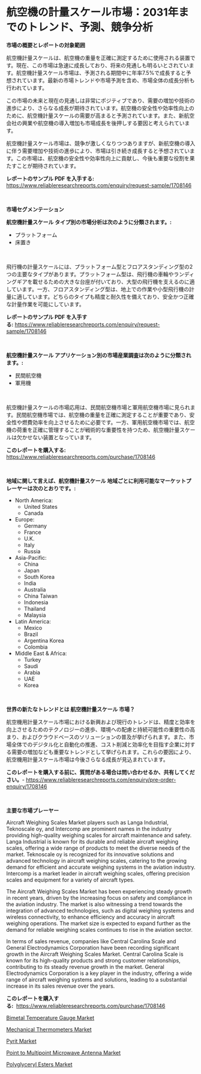 <p><h1>航空機の計量スケール市場：2031年までのトレンド、予測、競争分析</h1></p><p><strong>市場の概要とレポートの対象範囲</strong></p>
<p><p>航空機計量スケールは、航空機の重量を正確に測定するために使用される装置です。現在、この市場は急速に成長しており、将来の見通しも明るいとされています。航空機計量スケール市場は、予測される期間中に年率7.5%で成長すると予想されています。最新の市場トレンドや市場予測を含め、市場全体の成長分析も行われています。</p><p>この市場の未来と現在の見通しは非常にポジティブであり、需要の増加や技術の進歩により、さらなる成長が期待されています。航空機の安全性や効率性向上のために、航空機計量スケールの需要が高まると予測されています。また、新航空会社の興業や航空機の導入増加も市場成長を後押しする要因と考えられています。</p><p>航空機計量スケール市場は、競争が激しくなりつつありますが、新航空機の導入に伴う需要増加や技術の進歩により、市場は引き続き成長すると予想されています。この市場は、航空機の安全性や効率性向上に貢献し、今後も重要な役割を果たすことが期待されています。</p></p>
<p><strong>レポートのサンプル PDF を入手する:</strong> <a href="https://www.reliableresearchreports.com/enquiry/request-sample/1708146">https://www.reliableresearchreports.com/enquiry/request-sample/1708146</a></p>
<p>&nbsp;</p>
<p><strong>市場セグメンテーション</strong></p>
<p><strong>航空機計量スケール タイプ別の市場分析は次のように分類されます。:</strong></p>
<p><ul><li>プラットフォーム</li><li>床置き</li></ul></p>
<p>&nbsp;</p>
<p><p>飛行機の計量スケールには、プラットフォーム型とフロアスタンディング型の2つの主要なタイプがあります。プラットフォーム型は、飛行機の車輪やランディングギアを載せるための大きな台座が付いており、大型の飛行機を支えるのに適しています。一方、フロアスタンディング型は、地上での作業や小型飛行機の計量に適しています。どちらのタイプも精度と耐久性を備えており、安全かつ正確な計量作業を可能にしています。</p></p>
<p><strong>レポートのサンプル PDF を入手する:</strong>&nbsp;<a href="https://www.reliableresearchreports.com/enquiry/request-sample/1708146">https://www.reliableresearchreports.com/enquiry/request-sample/1708146</a></p>
<p>&nbsp;</p>
<p><strong> 航空機計量スケール アプリケーション別の市場産業調査は次のように分類されます。:</strong></p>
<p><ul><li>民間航空機</li><li>軍用機</li></ul></p>
<p>&nbsp;</p>
<p><p>航空機計量スケールの市場応用は、民間航空機市場と軍用航空機市場に見られます。民間航空機市場では、航空機の重量を正確に測定することが重要であり、安全性や燃費効率を向上させるために必要です。一方、軍用航空機市場では、航空機の荷重を正確に管理することが戦術的な重要性を持つため、航空機計量スケールは欠かせない装置となっています。</p></p>
<p><strong>このレポートを購入する:</strong>&nbsp; <a href="https://www.reliableresearchreports.com/purchase/1708146">https://www.reliableresearchreports.com/purchase/1708146</a></p>
<p>&nbsp;</p>
<p><strong>地域に関して言えば、航空機計量スケール 地域ごとに利用可能なマーケットプレーヤーは次のとおりです。:</strong></p>
<p><ul>
    <li>
        North America:
        <ul>
            <li>United States</li>
            <li>Canada</li>
        </ul>
    </li>
    <li>
        Europe:
        <ul>
            <li>Germany</li>
            <li>France</li>
            <li>U.K.</li>
            <li>Italy</li>
            <li>Russia</li>
        </ul>
    </li>
    <li>
        Asia-Pacific:
        <ul>
            <li>China</li>
            <li>Japan</li>
            <li>South Korea</li>
            <li>India</li>
            <li>Australia</li>
            <li>China Taiwan</li>
            <li>Indonesia</li>
            <li>Thailand</li>
            <li>Malaysia</li>
        </ul>
    </li>
    <li>
        Latin America:
        <ul>
            <li>Mexico</li>
            <li>Brazil</li>
            <li>Argentina Korea</li>
            <li>Colombia</li>
        </ul>
    </li>
    <li>
        Middle East & Africa:
        <ul>
            <li>Turkey</li>
            <li>Saudi</li>
            <li>Arabia</li>
            <li>UAE</li>
            <li>Korea</li>
        </ul>
    </li>
    </ul></p>
<p>&nbsp;</p>
<p><strong>世界の新たなトレンドとは 航空機計量スケール 市場？</strong></p>
<p><p>航空機用計量スケール市場における新興および現行のトレンドは、精度と効率を向上させるためのテクノロジーの進歩、環境への配慮と持続可能性の重要性の高まり、およびクラウドベースのソリューションの普及が挙げられます。また、市場全体でのデジタル化と自動化の推進、コスト削減と効率化を目指す企業に対する需要の増加なども重要なトレンドとして挙げられます。これらの要因により、航空機用計量スケール市場は今後さらなる成長が見込まれています。</p></p>
<p><strong>このレポートを購入する前に、質問がある場合は問い合わせるか、共有してください。</strong>- <a href="https://www.reliableresearchreports.com/enquiry/pre-order-enquiry/1708146">https://www.reliableresearchreports.com/enquiry/pre-order-enquiry/1708146</a></p>
<p>&nbsp;</p>
<p><strong>主要な市場プレーヤー</strong></p>
<p><p>Aircraft Weighing Scales Market players such as Langa Industrial, Teknoscale oy, and Intercomp are prominent names in the industry providing high-quality weighing scales for aircraft maintenance and safety. Langa Industrial is known for its durable and reliable aircraft weighing scales, offering a wide range of products to meet the diverse needs of the market. Teknoscale oy is recognized for its innovative solutions and advanced technology in aircraft weighing scales, catering to the growing demand for efficient and accurate weighing systems in the aviation industry. Intercomp is a market leader in aircraft weighing scales, offering precision scales and equipment for a variety of aircraft types.</p><p>The Aircraft Weighing Scales Market has been experiencing steady growth in recent years, driven by the increasing focus on safety and compliance in the aviation industry. The market is also witnessing a trend towards the integration of advanced technologies, such as digital weighing systems and wireless connectivity, to enhance efficiency and accuracy in aircraft weighing operations. The market size is expected to expand further as the demand for reliable weighing scales continues to rise in the aviation sector.</p><p>In terms of sales revenue, companies like Central Carolina Scale and General Electrodynamics Corporation have been recording significant growth in the Aircraft Weighing Scales Market. Central Carolina Scale is known for its high-quality products and strong customer relationships, contributing to its steady revenue growth in the market. General Electrodynamics Corporation is a key player in the industry, offering a wide range of aircraft weighing systems and solutions, leading to a substantial increase in its sales revenue over the years.</p></p>
<p><strong>このレポートを購入する:</strong>&nbsp;&nbsp;<a href="https://www.reliableresearchreports.com/purchase/1708146">https://www.reliableresearchreports.com/purchase/1708146</a></p>
<p><p><a href="https://cat-emmental-94b.notion.site/Decoding-the-Bimetal-Temperature-Gauge-Market-A-Deep-Dive-into-the-Latest-Market-Trends-Market-Seg-619fc9621cc64ee78529ce4064242b3d">Bimetal Temperature Gauge Market</a></p><p><a href="https://silk-columnist-571.notion.site/Mechanical-Thermometers-Market-Research-Report-Provides-Critical-Insights-that-can-help-Shape-Busine-2dd2b7925d8145719e2277c655fbf2f1">Mechanical Thermometers Market</a></p><p><a href="https://view.publitas.com/reportprime-1/pyrit-market-size-reflecting-a-forecast-till-2031-market-by-type-by-application-and-by-geography/">Pyrit Market</a></p><p><a href="https://github.com/Glendatilghmankmgz0rbhwpy/Market-Research-Report-List-1/blob/main/point-to-multipoint-microwave-antenna-market.md">Point to Multipoint Microwave Antenna Market</a></p><p><a href="https://view.publitas.com/reportprime-1/polyglyceryl-esters-market-centers-on-aspects-such-as-market-growth-market-share-market-opportunity-and-projected-forecasts-spanning-from-2024-to-2031/">Polyglyceryl Esters Market</a></p></p>
